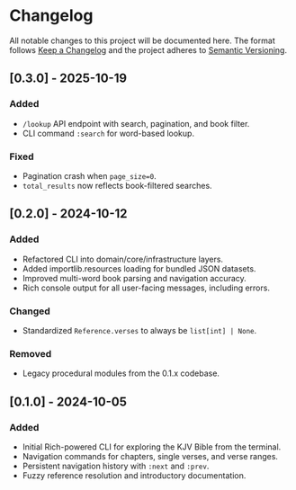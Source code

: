 # Changelog

All notable changes to this project will be documented here. The format follows
[Keep a Changelog](https://keepachangelog.com/en/1.0.0/) and the project adheres
to [Semantic Versioning](https://semver.org/spec/v2.0.0.html).

## [0.3.0] - 2025-10-19

### Added

- `/lookup` API endpoint with search, pagination, and book filter.
- CLI command `:search` for word-based lookup.

### Fixed

- Pagination crash when `page_size=0`.
- `total_results` now reflects book-filtered searches.

## [0.2.0] - 2024-10-12

### Added

- Refactored CLI into domain/core/infrastructure layers.
- Added importlib.resources loading for bundled JSON datasets.
- Improved multi-word book parsing and navigation accuracy.
- Rich console output for all user-facing messages, including errors.

### Changed

- Standardized `Reference.verses` to always be `list[int] | None`.

### Removed

- Legacy procedural modules from the 0.1.x codebase.

## [0.1.0] - 2024-10-05

### Added

- Initial Rich-powered CLI for exploring the KJV Bible from the terminal.
- Navigation commands for chapters, single verses, and verse ranges.
- Persistent navigation history with `:next` and `:prev`.
- Fuzzy reference resolution and introductory documentation.
